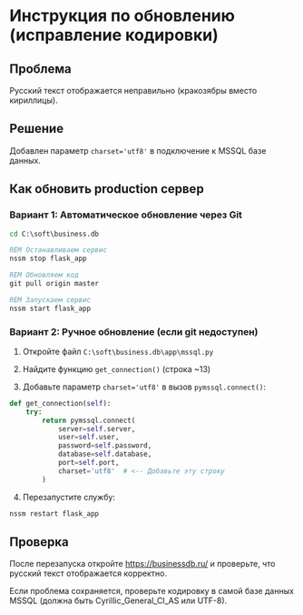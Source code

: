 # Инструкция по обновлению (исправление кодировки)

## Проблема
Русский текст отображается неправильно (кракозябры вместо кириллицы).

## Решение
Добавлен параметр `charset='utf8'` в подключение к MSSQL базе данных.

## Как обновить production сервер

### Вариант 1: Автоматическое обновление через Git

```cmd
cd C:\soft\business.db

REM Останавливаем сервис
nssm stop flask_app

REM Обновляем код
git pull origin master

REM Запускаем сервис
nssm start flask_app
```

### Вариант 2: Ручное обновление (если git недоступен)

1. Откройте файл `C:\soft\business.db\app\mssql.py`

2. Найдите функцию `get_connection()` (строка ~13)

3. Добавьте параметр `charset='utf8'` в вызов `pymssql.connect()`:

```python
def get_connection(self):
    try:
        return pymssql.connect(
            server=self.server,
            user=self.user,
            password=self.password,
            database=self.database,
            port=self.port,
            charset='utf8'  # <-- Добавьте эту строку
        )
```

4. Перезапустите службу:
```cmd
nssm restart flask_app
```

## Проверка

После перезапуска откройте https://businessdb.ru/ и проверьте, что русский текст отображается корректно.

Если проблема сохраняется, проверьте кодировку в самой базе данных MSSQL (должна быть Cyrillic_General_CI_AS или UTF-8).
